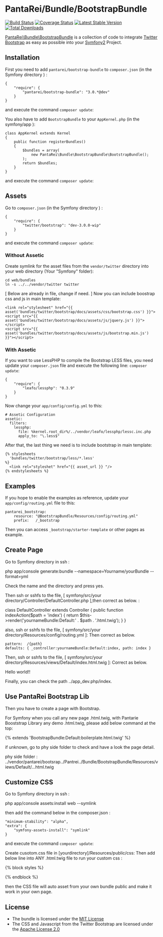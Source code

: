 PantaRei/Bundle/BootstrapBundle
===============================

[![Build
Status](https://travis-ci.org/pantarei/bootstrap-bundle.png?branch=master)](https://travis-ci.org/pantarei/bootstrap-bundle)
[![Coverage
Status](https://coveralls.io/repos/pantarei/bootstrap-bundle/badge.png?branch=master)](https://coveralls.io/r/pantarei/bootstrap-bundle)
[![Latest Stable
Version](https://poser.pugx.org/pantarei/bootstrap-bundle/v/stable.png)](https://packagist.org/packages/pantarei/bootstrap-bundle)
[![Total
Downloads](https://poser.pugx.org/pantarei/bootstrap-bundle/downloads.png)](https://packagist.org/packages/pantarei/bootstrap-bundle)

[PantaRei\Bundle\BootstrapBundle](https://github.com/pantarei/bootstrap-bundle)
is a collection of code to integrate [Twitter
Bootstrap](http://twitter.github.com/bootstrap/) as easy as possible
into your [Symfony2](http://www.symfony.com) Project.

Installation
------------

First you need to add `pantarei/bootstrap-bundle` to `composer.json` (in
the Symfony directory ) :

    {
        "require": {
            "pantarei/bootstrap-bundle": "3.0.*@dev"
        }
    }

and execute the command `composer update`:

You also have to add `BootstrapBundle` to your `AppKernel.php` (in the
symfony/app ):

    class AppKernel extends Kernel
    {
        public function registerBundles()
        {
            $bundles = array(
                new PantaRei\Bundle\BootstrapBundle\BootstrapBundle();
            );
            return $bundles;
        }
    }

and execute the command `composer update`:

Assets
------

Go to `composer.json` (in the Symfony directory ) :

    {
        "require": {
            "twitter/bootstrap": "dev-3.0.0-wip"
        }
    }

and execute the command `composer update`:

### Without Assetic

Create symlink for the asset files from the `vendor/twitter` directory
into your web directory (Your "Symfony" folder):

    cd web/bundles
    ln -s ../../vendor/twitter twitter

[ Below are already in file, change if need. ] Now you can include
boostrap css and js in main template:

    <link rel="stylesheet" href="{{ asset('bundles/twitter/bootstrap/docs/assets/css/bootstrap.css') }}">
    <script src="{{ asset('bundles/twitter/bootstrap/docs/assets/js/jquery.js') }}"></script>
    <script src="{{ asset('bundles/twitter/bootstrap/docs/assets/js/bootstrap.min.js') }}"></script>

### With Assetic

If you want to use LessPHP to compile the Bootstrap LESS files, you need
update your `composer.json` file and execute the following line:
`composer update`:

    {
        "require": {
            "leafo/lessphp": "0.3.9"
        }
    }

Now change your `app/config/config.yml` to this:

    # Assetic Configuration
    assetic:
      filters:
        lessphp:
          file: %kernel.root_dir%/../vendor/leafo/lessphp/lessc.inc.php
          apply_to: "\.less$"

After that, the last thing we need is to include bootstrap in main
template:

    {% stylesheets
      'bundles/twitter/bootstrap/less/*.less'
    %}
      <link rel="styleshet" href="{{ asset_url }} "/>
    {% endstylesheets %}

Examples
--------

If you hope to enable the examples as reference, update your
`app/config/routing.yml` file to this:

    pantarei_bootstrap:
        resource: "@BootstrapBundle/Resources/config/routing.yml"
        prefix:   /_bootstrap

Then you can access `_bootstrap/starter-template` or other pages as
example.

Create Page
-----------

Go to Symfony directory in ssh :

php app/console generate:bundle --namespace=Yourname/yourBundle
--format=yml

Check the name and the directory and press yes.

Then ssh or sshfs to the file, [ symfony/src/your
directory/Controller/DefaultController.php ],then correct as below. :

class DefaultController extends Controller { public function
indexAction($path = 'index')     {         return $this-\>render('yournameBundle:Default:'
. \$path . '.html.twig'); } }

also, ssh or sshfs to the file, [ symfony/src/your
directory/Resources/config/routing.yml ]: Then correct as below.

    pattern:  /{path}
    defaults: { _controller:yournameBundle:Default:index, path: index }

Then, ssh or sshfs to the file, [ symfony/src/your
directory/Resources/views/Default/index.html.twig ]: Correct as below.

Hello world!!

Finally, you can check the path ../app\_dev.php/index.

Use PantaRei Bootstrap Lib
--------------------------

Then you have to create a page with Bootstrap.

For Symfony when you call any new page .html.twig, with Pantarie
Booststrap Library any demo .html.twig, please add below command at the
top:

{% extends 'BootstrapBundle:Default:boilerplate.html.twig' %}

if unknown, go to phy side folder to check and have a look the page
detail.

phy side folder :
../vendor/pantarei/bootsrap../Pantrei../Bundle/BootstrapBundle/Resources/views/Default/...html.twig

Customize CSS
-------------

Go to Symfony directory in ssh :

php app/console assets:install web --symlink

then add the command below in the composer.json :

    "minimum-stability": "alpha",
    "extra": {
        "symfony-assets-install": "symlink"
    }

and execute the command `composer update`:

Create cusotom.css file in [yourdirectory]/Resources/public/css: Then
add below line into ANY .html.twig file to run your custom css :

{% block styles %}
<link rel="stylesheet" href="{{ asset('bundles/yourdirectory/css/custom.css') }}">
{% endblock %}

then the CSS file will auto asset from your own bundle public and make
it work in your own page.

License
-------

-   The bundle is licensed under the [MIT
    License](http://opensource.org/licenses/MIT)
-   The CSS and Javascript from the Twitter Bootstrap are licensed under
    the [Apache License 2.0](http://www.apache.org/licenses/LICENSE-2.0)


